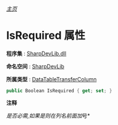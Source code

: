 ###### [主页](./Index.md "主页")

# IsRequired 属性

**程序集** : [SharpDevLib.dll](./SharpDevLib.assembly.md "SharpDevLib.dll")

**命名空间** : [SharpDevLib](./SharpDevLib.namespace.md "SharpDevLib")

**所属类型** : [DataTableTransferColumn](./SharpDevLib.DataTableTransferColumn.md "DataTableTransferColumn")

``` csharp
public Boolean IsRequired { get; set; }
```

**注释**

*是否必需,如果是则在列名前面加*号*




